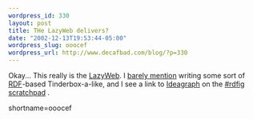 ```yaml
--- 
wordpress_id: 330
layout: post
title: THe LazyWeb delivers?
date: "2002-12-13T19:53:44-05:00"
wordpress_slug: ooocef
wordpress_url: http://www.decafbad.com/blog/?p=330
---
```

<p>Okay...  This really is the <a href="http://www.blackbeltjones.com/work/mt/archives/000190.html" target="_top">LazyWeb</a>.  I <a href="http://www.decafbad.com/news_archives/000353.phtml" target="_top">barely mention</a> writing some sort of <a href="http://www.decafbad.com/twiki/bin/view/Main/RDF">RDF</a>-based Tinderbox-a-like, and I see a link to <a href="http://www.ideagraph.net/2002-12/" target="_top">Ideagraph</a> on the <a href="http://rdfig.xmlhack.com/" target="_top">#rdfig scratchpad</a> .</p>
<!--more-->
shortname=ooocef
